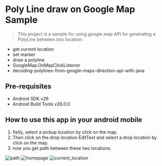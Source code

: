 Poly Line draw on Google Map Sample
===================================

>This project is a sample for using google map API for generating a PolyLine between two location:

- get current location
- set marker
- draw a polyline
- GoogleMap.OnMapClickListener
- decoding-polylines-from-google-maps-direction-api-with-java



Pre-requisites
--------------

- Android SDK v26
- Android Build Tools v26.0.0


How to use this app in your android mobile
--------------
1. fistly, select a pickup location by click on the map.
2. Then click on the drop location EditText and select a drop location by click on the map.
3. now you get path between these two locations.



![path](https://user-images.githubusercontent.com/30496566/29352695-5634b70e-8285-11e7-9ad2-ef3ee1ef1b1f.png)
![homepage](https://user-images.githubusercontent.com/30496566/29352693-562f0fac-8285-11e7-830f-5873f8f62bc6.png)
![current_location](https://user-images.githubusercontent.com/30496566/29352694-56331c0a-8285-11e7-93b3-699aa25e73dc.png)




